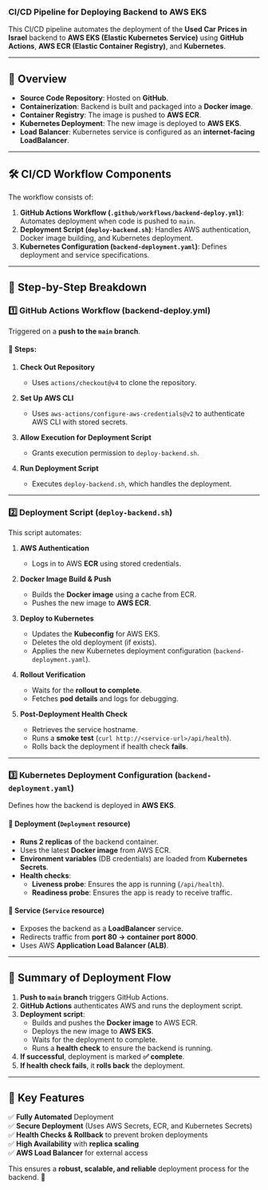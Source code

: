 ### **CI/CD Pipeline for Deploying Backend to AWS EKS**

This CI/CD pipeline automates the deployment of the **Used Car Prices in Israel** backend to **AWS EKS (Elastic Kubernetes Service)** using **GitHub Actions**, **AWS ECR (Elastic Container Registry)**, and **Kubernetes**.

---

## **🔹 Overview**

- **Source Code Repository**: Hosted on **GitHub**.
- **Containerization**: Backend is built and packaged into a **Docker image**.
- **Container Registry**: The image is pushed to **AWS ECR**.
- **Kubernetes Deployment**: The new image is deployed to **AWS EKS**.
- **Load Balancer**: Kubernetes service is configured as an **internet-facing LoadBalancer**.

---

## **🛠 CI/CD Workflow Components**

The workflow consists of:

1. **GitHub Actions Workflow (`.github/workflows/backend-deploy.yml`)**: Automates deployment when code is pushed to `main`.
2. **Deployment Script (`deploy-backend.sh`)**: Handles AWS authentication, Docker image building, and Kubernetes deployment.
3. **Kubernetes Configuration (`backend-deployment.yaml`)**: Defines deployment and service specifications.

---

## **📌 Step-by-Step Breakdown**

### **1️⃣ GitHub Actions Workflow (backend-deploy.yml)**

Triggered on a **push to the `main` branch**.

#### **🔹 Steps:**

1. **Check Out Repository**

   - Uses `actions/checkout@v4` to clone the repository.

2. **Set Up AWS CLI**

   - Uses `aws-actions/configure-aws-credentials@v2` to authenticate AWS CLI with stored secrets.

3. **Allow Execution for Deployment Script**

   - Grants execution permission to `deploy-backend.sh`.

4. **Run Deployment Script**
   - Executes `deploy-backend.sh`, which handles the deployment.

---

### **2️⃣ Deployment Script (`deploy-backend.sh`)**

This script automates:

1. **AWS Authentication**

   - Logs in to AWS **ECR** using stored credentials.

2. **Docker Image Build & Push**

   - Builds the **Docker image** using a cache from ECR.
   - Pushes the new image to **AWS ECR**.

3. **Deploy to Kubernetes**

   - Updates the **Kubeconfig** for AWS EKS.
   - Deletes the old deployment (if exists).
   - Applies the new Kubernetes deployment configuration (`backend-deployment.yaml`).

4. **Rollout Verification**

   - Waits for the **rollout to complete**.
   - Fetches **pod details** and logs for debugging.

5. **Post-Deployment Health Check**
   - Retrieves the service hostname.
   - Runs a **smoke test** (`curl http://<service-url>/api/health`).
   - Rolls back the deployment if health check **fails**.

---

### **3️⃣ Kubernetes Deployment Configuration (`backend-deployment.yaml`)**

Defines how the backend is deployed in **AWS EKS**.

#### **🔹 Deployment (`Deployment` resource)**

- **Runs 2 replicas** of the backend container.
- Uses the latest **Docker image** from AWS ECR.
- **Environment variables** (DB credentials) are loaded from **Kubernetes Secrets**.
- **Health checks**:
  - **Liveness probe**: Ensures the app is running (`/api/health`).
  - **Readiness probe**: Ensures the app is ready to receive traffic.

#### **🔹 Service (`Service` resource)**

- Exposes the backend as a **LoadBalancer** service.
- Redirects traffic from **port 80 → container port 8000**.
- Uses AWS **Application Load Balancer (ALB)**.

---

## **📌 Summary of Deployment Flow**

1. **Push to `main` branch** triggers GitHub Actions.
2. **GitHub Actions** authenticates AWS and runs the deployment script.
3. **Deployment script**:
   - Builds and pushes the **Docker image** to AWS ECR.
   - Deploys the new image to **AWS EKS**.
   - Waits for the deployment to complete.
   - Runs a **health check** to ensure the backend is running.
4. **If successful**, deployment is marked **✅ complete**.
5. **If health check fails**, it **rolls back** the deployment.

---

## **🚀 Key Features**

✅ **Fully Automated** Deployment  
✅ **Secure Deployment** (Uses AWS Secrets, ECR, and Kubernetes Secrets)  
✅ **Health Checks & Rollback** to prevent broken deployments  
✅ **High Availability** with **replica scaling**  
✅ **AWS Load Balancer** for external access

This ensures a **robust, scalable, and reliable** deployment process for the backend. 🚀
